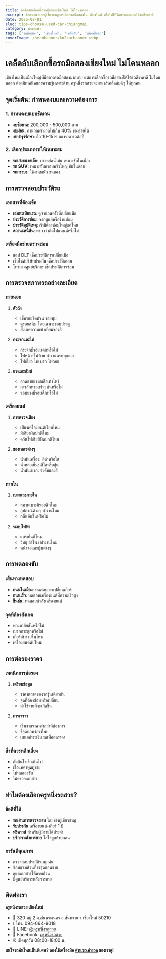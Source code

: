 ```yaml
---
title: เคล็ดลับเลือกซื้อรถมือสองเชียงใหม่ ไม่โดนหลอก
excerpt: ข้อแนะนำจากผู้เชี่ยวชาญการเลือกรถมือสองใน เชียงใหม่ เพื่อไม่ให้โดนหลอกและได้รถดีราคาดี
date: 2025-08-01
slug: tips-choose-used-car-chiangmai
category: คำแนะนำ
tags: ['รถมือสอง', 'เชียงใหม่', 'เคล็ดลับ', 'เลือกซื้อรถ']
coverImage: /herobanner/kn2carbanner.webp
---
```


# เคล็ดลับเลือกซื้อรถมือสองเชียงใหม่ ไม่โดนหลอก

เชียงใหม่เป็นเมืองใหญ่ที่มีตลาดรถมือสองมากมาย แต่การเลือกซื้อรถมือสองให้ได้รถดีราคาดี ไม่โดนหลอก
ต้องมีเทคนิคและความรู้เฉพาะด้าน ครูหนึ่งรถสวยจะมาแชร์เคล็ดลับดีๆ ให้ทุกคน

## จุดเริ่มต้น: กำหนดงบและความต้องการ

### 1. กำหนดงบแบบชัดเจน

- **งบซื้อขาด**: 200,000 - 500,000 บาท
- **งบผ่อน**: คำนวณค่างวดไม่เกิน 40% ของรายได้
- **งบบำรุงรักษา**: อีก 10-15% ของราคารถต่อปี

### 2. เลือกประเภทรถให้เหมาะสม

- **รถเก๋งขนาดเล็ก**: ประหยัดน้ำมัน เหมาะขับในเมือง
- **รถ SUV**: เหมาะกับครอบครัวใหญ่ ขับขึ้นดอย
- **รถกระบะ**: ใช้งานหนัก ขนของ

## การตรวจสอบประวัติรถ

### เอกสารที่ต้องเช็ค

- **เล่มทะเบียนรถ**: ดูจำนวนครั้งที่เปลี่ยนมือ
- **ประวัติการซ่อม**: จากศูนย์หรือร้านซ่อม
- **ประวัติอุบัติเหตุ**: ถ้ามีต้องซ่อมใหญ่แค่ไหน
- **สถานะหนี้สิน**: ตรวจว่าติดไฟแนนซ์หรือไม่

### เครื่องมือช่วยตรวจสอบ

- แอป DLT เช็คประวัติการเปลี่ยนมือ
- เว็บไซต์บริษัทประกัน เช็คประวัติเคลม
- โทรถามศูนย์บริการ เช็คประวัติการซ่อม

## การตรวจสภาพรถอย่างละเอียด

### ภายนอก

1. **ตัวถัง**

   - เช็ครอยขีดข่วน รอยบุบ
   - ดูรอยสนิม โดยเฉพาะขอบประตู
   - สังเกตความเท่าเทียมของสี

2. **กระจกและไฟ**

   - กระจกมีรอยแตกหรือไม่
   - ไฟหน้า-ไฟท้าย ทำงานครบทุกดวง
   - ไฟเลี้ยว ไฟเบรก ไฟถอย

3. **ยางและลัมซ์**
   - ลวดลายยางเหลือเท่าไหร่
   - การสึกหรอเท่าๆ กันหรือไม่
   - ขอบยางมีรอยฉีกหรือไม่

### เครื่องยนต์

1. **การตรวจเสียง**

   - เสียงเครื่องยนต์เรียบไหม
   - มีเสียงผิดปกติไหม
   - ควันไฟเสียสีผิดปกติไหม

2. **ของเหลวต่างๆ**
   - น้ำมันเครื่อง: สีดำหรือใส
   - น้ำหล่อเย็น: สีใสหรือขุ่น
   - น้ำมันเบรก: ระดับและสี

### ภายใน

1. **เบาะและภายใน**

   - สภาพเบาะมีรอยฉีกไหม
   - อุปกรณ์ต่างๆ ทำงานไหม
   - กลิ่นอับชื้นหรือไม่

2. **ระบบไฟฟ้า**
   - แอร์เย็นดีไหม
   - วิทยุ ลำโพง ทำงานไหม
   - หน้าจอและปุ่มต่างๆ

## การทดลองขับ

### เส้นทางทดสอบ

- **ถนนในเมือง**: ทดสอบการเปลี่ยนเกียร์
- **ถนนเร็ว**: ทดสอบเครื่องยนต์ที่ความเร็วสูง
- **ขึ้นชัน**: ทดสอบกำลังเครื่องยนต์

### จุดที่ต้องสังเกต

- พวงมาลัยสั่นหรือไม่
- เบรกกระตุกหรือไม่
- เกียร์เข้าราบรื่นไหม
- เครื่องยนต์ดับไหม

## การต่อรองราคา

### เทคนิคการต่อรอง

1. **เตรียมข้อมูล**

   - ราคาตลาดของรถรุ่นเดียวกัน
   - จุดที่ต้องซ่อมหรือเปลี่ยน
   - ค่าใช้จ่ายที่จะเกิดขึ้น

2. **การเจรจา**
   - เริ่มจากราคาต่ำกว่าที่ต้องการ
   - ชี้จุดบกพร่องที่พบ
   - เสนอชำระเงินสดเพื่อลดราคา

### สิ่งที่ควรหลีกเลี่ยง

- ตัดสินใจเร็วเกินไป
- เชื่อแค่คำพูดผู้ขาย
- ไม่ทดลองขับ
- ไม่ตรวจเอกสาร

## ทำไมต้องเลือกครูหนึ่งรถสวย?

### ข้อดีที่ได้

- **รถผ่านการตรวจสอบ** โดยช่างผู้เชี่ยวชาญ
- **รับประกัน** เครื่องยนต์-เกียร์ 1 ปี
- **ฟรีดาวน์** สำหรับผู้มีรายได้ประจำ
- **บริการหลังการขาย** ใส่ใจลูกค้าทุกคน

### การันตีคุณภาพ

- ตรวจสอบประวัติรถทุกคัน
- ซ่อมแซมส่วนที่ชำรุดก่อนขาย
- ดูแลเอกสารให้ครบถ้วน
- มีศูนย์บริการหลังการขาย

## ติดต่อเรา

**ครูหนึ่งรถสวย เชียงใหม่**

- 📍 320 หมู่ 2 ต.สันพระเนตร อ.สันทราย จ.เชียงใหม่ 50210
- 📞 โทร: 094-064-9018
- 💬 LINE: [@ครูหนึ่งรถสวย](https://lin.ee/cJuakxZ)
- 👥 Facebook: [ครูหนึ่งรถสวย](https://www.facebook.com/KN2car)
- ⏰ เปิดทุกวัน 08:00-18:00 น.

**สนใจรถคันไหนเป็นพิเศษ? ลองใช้เครื่องมือ [คำนวณค่างวด](/payment-calculator) ของเราดู!**
